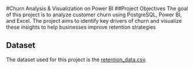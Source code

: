 #Churn Analysis & Visualization on Power BI
##Project Objectives 
The goal of this project is to analyze customer churn using PostgreSQL, Power BI, and Excel. The project aims to identify key drivers of churn and visualize these insights to help businesses improve retention strategies
## Dataset

The dataset used for this project is the [retention_data.csv](./retention_data.csv).


